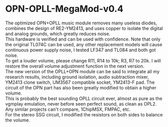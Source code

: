 # OPN-OPLL-MegaMod-v0.4
 The optimized OPN+OPLL music module removes many useless diodes, combines the design of RE2-YM2413, and uses copper to isolate the digital and analog grounds, which greatly reduces noise.  
 This hardware is verified and can be used with confidence. Note that only the original TL074C can be used, any other replacement models will cause continuous power supply noise, I tested LF347 and TL084 and both got noise.  
 To get a louder volume, please change R11, R14 to 10k; R3, R7 to 20k. I will restore the overall volume adjustment function in the next version.  
 The new version of the OPLL+OPN module can be said to integrate all my research results, including ground isolation, audio subtraction mixer, YM2413 clone switch, UM3567 compatible socket, YM2413-F pad. The circuit of the OPN part has also been greatly modified to obtain a higher volume.  
 This is probably the best sounding OPLL circuit ever, almost as pure as the vgmplay emulation, never before seen perfect sound, as clean as OPL2. Any similar projects can't compare, 1ChipMSX, FMPAC, etc.  
For the stereo SSG circuit, I modified the resistors on both sides to balance the volume.  
